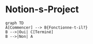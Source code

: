 # Notion-s-Project

```mermaid
graph TD
A[Commencer] --> B{Fonctionne-t-il?}
B -->|Oui| C[Terminé]
B -->|Non| A
```
